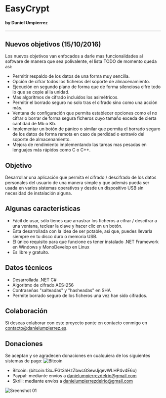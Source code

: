 # EasyCrypt 
#### by Daniel Umpierrez
***

## Nuevos objetivos (15/10/2016)
Los nuevos objetivos van enfocados a darle mas funcionalidades al software de manera que sea polivalente, el lista TODO de momento queda así:
* Permitir respaldo de los datos de una forma muy sencilla.
* Opción de cifrar todos los ficheros del soporte de almacenamiento.
* Ejecución en segundo plano de forma que de forma silenciosa cifre todo lo que se copie al la unidad.
* Mas algoritmos de cifrado incluidos los asimétricos.
* Permitir el borrado seguro no solo tras el cifrado sino como una acción más.
* Ventana de configuración que permita establecer opciones como el no cifrar o borrar de forma segura ficheros cuyo tamaño exceda de cierta cantidad de Mb o Kb.
* Implementar un botón de pánico o similar que permita el borrado seguro de los datos de forma remota en caso de perdidad o extravío del soporte de almacenamiento.
* Mejora de rendimiento implementando las tareas mas pesadas en lenguajes más rápidos como C o C++.

## Objetivo
Desarrollar una aplicación que permita el cifrado / descifrado de los datos personales del usuario de una manera simple y que además pueda ser usada en varios sistemas operativos y desde un dispositivo USB sin necesidad de instalación alguna.

## Algunas características
* Fácil de usar, sólo tienes que arrastrar los ficheros a cifrar / descifrar a una ventana, teclear la clave y hacer clic en un botón.
* Esta desarrollada con la idea de ser potable, así que, puedes llevarla siempre en tu disco duro o memoria USB.
* El único requisito para que funcione es tener instalado .NET Framework en Windows y MonoDevelop en Linux
* Es libre y gratuito.

## Datos técnicos
* Desarrollada .NET C# 
* Algoritmo de cifrado AES-256 
* Contraseñas "salteadas" y "hasheadas" en SHA
* Permite borrado seguro de los ficheros una vez han sido cifrados.

## Colaboración
Si deseas colaborar con este proyecto ponte en contacto conmigo en contacto@danielumpierrez.es.

## Donaciones
Se aceptan y se agradecen donaciones en cualquiera de los siguientes sistemas de pago:
![Bitcoin](http://i0.wp.com/danielumpierrez.es/wp-content/uploads/2016/10/Btc-Electrum-EasyCrypt.png)
* Bitcoin: (bitcoin:13xJFGt3hHzZbwcGSewJjqevWLHP4v4E6o)
* Paypal: mediante envíos a danielumpierrezdelrio@gmail.com
* Skrill: mediante envíos a danielumpierrezdelrio@gmail.com

![Sreenshot 01](http://i1.wp.com/danielumpierrez.es/wp-content/uploads/2016/04/EasyCrypt.png)

